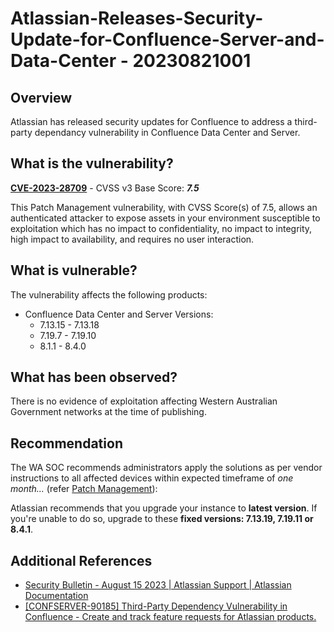 # Atlassian-Releases-Security-Update-for-Confluence-Server-and-Data-Center - 20230821001

## Overview

Atlassian has released security updates for Confluence to address a third-party dependancy vulnerability in Confluence Data Center and Server.

## What is the vulnerability?

[**CVE-2023-28709**](https://nvd.nist.gov/vuln/detail/CVE-2023-28709) - CVSS v3 Base Score: ***7.5***

This Patch Management vulnerability, with CVSS Score(s) of 7.5, allows an authenticated attacker to expose assets in your environment susceptible to exploitation which has no impact to confidentiality, no impact to integrity, high impact to availability, and requires no user interaction.

## What is vulnerable?

The vulnerability affects the following products:

- Confluence Data Center and Server Versions:
    - 7.13.15 - 7.13.18
    - 7.19.7 - 7.19.10
    - 8.1.1 - 8.4.0

## What has been observed?

There is no evidence of exploitation affecting Western Australian Government networks at the time of publishing.

## Recommendation

The WA SOC recommends administrators apply the solutions as per vendor instructions to all affected devices within expected timeframe of *one month...* (refer [Patch Management](../guidelines/patch-management.md)):

Atlassian recommends that you upgrade your instance to **latest version**.
If you're unable to do so, upgrade to these **fixed versions: 7.13.19, 7.19.11 or 8.4.1**.

## Additional References

- [Security Bulletin - August 15 2023 | Atlassian Support | Atlassian Documentation](https://confluence.atlassian.com/security/security-bulletin-august-15-2023-1276870882.html)
- [[CONFSERVER-90185] Third-Party Dependency Vulnerability in Confluence - Create and track feature requests for Atlassian products.](https://jira.atlassian.com/browse/CONFSERVER-90185)
